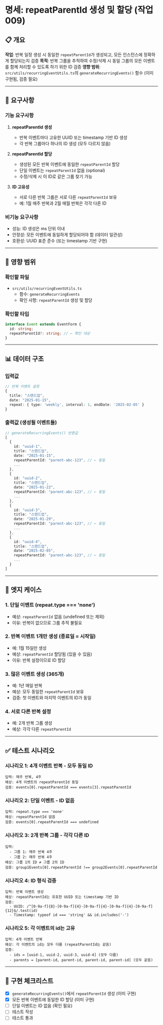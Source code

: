 # 명세: repeatParentId 생성 및 할당 (작업 009)

## 📋 개요

**작업**: 반복 일정 생성 시 동일한 `repeatParentId`가 생성되고, 모든 인스턴스에 정확하게 할당되는지 검증
**목적**: 반복 그룹을 추적하여 수정/삭제 시 동일 그룹의 모든 이벤트를 함께 처리할 수 있도록 하기 위한 ID 검증
**영향 범위**: `src/utils/recurringEventUtils.ts`의 `generateRecurringEvents()` 함수 (이미 구현됨, 검증 필요)

---

## 📝 요구사항

### 기능 요구사항

1. **repeatParentId 생성**

   - 반복 이벤트마다 고유한 UUID 또는 timestamp 기반 ID 생성
   - 각 반복 그룹마다 하나의 ID 생성 (모두 다르지 않음)

2. **repeatParentId 할당**

   - 생성된 모든 반복 이벤트에 동일한 `repeatParentId` 할당
   - 단일 이벤트는 `repeatParentId` 없음 (optional)
   - 수정/삭제 시 이 ID로 같은 그룹 찾기 가능

3. **ID 고유성**
   - 서로 다른 반복 그룹은 서로 다른 `repeatParentId` 보유
   - 예: 1월 매주 반복과 2월 매월 반복은 각각 다른 ID

### 비기능 요구사항

- 성능: ID 생성은 ms 단위 이내
- 안정성: 모든 이벤트에 동일하게 할당되어야 함 (데이터 일관성)
- 호환성: UUID 표준 준수 (또는 timestamp 기반 구현)

---

## 🎯 영향 범위

### 확인할 파일

- `src/utils/recurringEventUtils.ts`
  - 함수: `generateRecurringEvents`
  - 확인 사항: `repeatParentId` 생성 및 할당

### 확인할 타입

```typescript
interface Event extends EventForm {
  id: string;
  repeatParentId?: string; // ← 확인 대상
}
```

---

## 📊 데이터 구조

### 입력값

```typescript
// 반복 이벤트 설정
{
  title: "스탠드업",
  date: "2025-01-15",
  repeat: { type: 'weekly', interval: 1, endDate: '2025-02-05' }
}
```

### 출력값 (생성될 이벤트들)

```typescript
// generateRecurringEvents() 반환값
[
  {
    id: "uuid-1",
    title: "스탠드업",
    date: "2025-01-15",
    repeatParentId: "parent-abc-123", // ← 동일
    ...
  },
  {
    id: "uuid-2",
    title: "스탠드업",
    date: "2025-01-22",
    repeatParentId: "parent-abc-123", // ← 동일
    ...
  },
  {
    id: "uuid-3",
    title: "스탠드업",
    date: "2025-01-29",
    repeatParentId: "parent-abc-123", // ← 동일
    ...
  },
  {
    id: "uuid-4",
    title: "스탠드업",
    date: "2025-02-05",
    repeatParentId: "parent-abc-123", // ← 동일
    ...
  }
]
```

---

## 🚨 엣지 케이스

### 1. 단일 이벤트 (repeat.type === 'none')

- 예상: `repeatParentId` 없음 (undefined 또는 제외)
- 이유: 반복이 없으므로 그룹 추적 불필요

### 2. 반복 이벤트 1개만 생성 (종료일 = 시작일)

- 예: 1월 15일만 생성
- 예상: `repeatParentId` 할당됨 (있을 수 있음)
- 이유: 반복 설정이므로 ID 할당

### 3. 많은 이벤트 생성 (365개)

- 예: 1년 매일 반복
- 예상: 모두 동일한 `repeatParentId` 보유
- 검증: 첫 이벤트와 마지막 이벤트의 ID가 동일

### 4. 서로 다른 반복 설정

- 예: 2개 반복 그룹 생성
- 예상: 각각 다른 `repeatParentId`

---

## ✅ 테스트 시나리오

### 시나리오 1: 4개 이벤트 반복 - 모두 동일 ID

```
입력: 매주 반복, 4주
예상: 4개 이벤트의 repeatParentId 동일
검증: events[0].repeatParentId === events[3].repeatParentId
```

### 시나리오 2: 단일 이벤트 - ID 없음

```
입력: repeat.type === 'none'
예상: repeatParentId 없음
검증: events[0].repeatParentId === undefined
```

### 시나리오 3: 2개 반복 그룹 - 각각 다른 ID

```
입력:
  - 그룹 1: 매주 반복 4주
  - 그룹 2: 매주 반복 4주
예상: 그룹 1의 ID ≠ 그룹 2의 ID
검증: group1Events[0].repeatParentId !== group2Events[0].repeatParentId
```

### 시나리오 4: ID 형식 검증

```
입력: 반복 이벤트 생성
예상: repeatParentId는 유효한 UUID 또는 timestamp 기반 ID
검증:
  - UUID: /^[0-9a-f]{8}-[0-9a-f]{4}-[0-9a-f]{4}-[0-9a-f]{4}-[0-9a-f]{12}$/.test(id)
  - Timestamp: typeof id === 'string' && id.includes('-')
```

### 시나리오 5: 각 이벤트의 id는 고유

```
입력: 4개 이벤트 반복
예상: 각 이벤트의 id는 모두 다름 (repeatParentId는 같음)
검증:
  - ids = [uuid-1, uuid-2, uuid-3, uuid-4] (모두 다름)
  - parents = [parent-id, parent-id, parent-id, parent-id] (모두 같음)
```

---

## 📌 구현 체크리스트

- [x] `generateRecurringEvents()`에서 `repeatParentId` 생성 (이미 구현)
- [x] 모든 반복 이벤트에 동일한 ID 할당 (이미 구현)
- [ ] 단일 이벤트는 ID 없음 (확인 필요)
- [ ] 테스트 작성
- [ ] 테스트 통과
